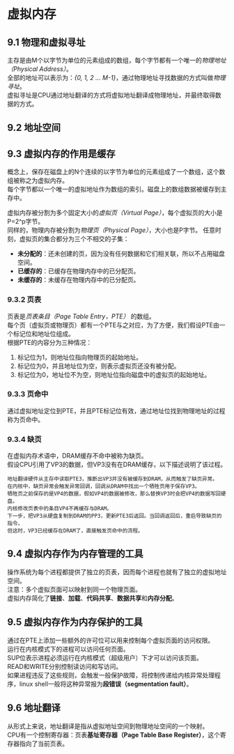 # 虚拟内存
## 9.1 物理和虚拟寻址
主存是由M个以字节为单位的元素组成的数组，每个字节都有一个唯一的*物理地址（Physical Address）*。  
全部的地址可以表示为：*{0, 1, 2 ... M-1}*，通过物理地址寻找数据的方式叫做*物理寻址*。  
虚拟寻址是CPU通过地址翻译的方式将虚拟地址翻译成物理地址，并最终取得数据的方式。
## 9.2 地址空间
## 9.3 虚拟内存的作用是缓存
概念上，保存在磁盘上的N个连续的以字节为单位的元素组成了一个数组，这个数组被称之为虚拟内存。  
每个字节都以一个唯一的虚拟地址作为数组的索引。磁盘上的数组数据被缓存到主存中。  

虚拟内存被分割为多个固定大小的*虚拟页（Virtual Page）*，每个虚拟页的大小是P=2^p字节。  
同样的，物理内存被分割为*物理页（Physical Page）*，大小也是P字节。
任意时刻，虚拟页的集合都分为三个不相交的子集：  
- **未分配的**：还未创建的页，因为没有任何数据和它们相关联，所以不占用磁盘空间。
- **已缓存的**：已缓存在物理内存中的已分配页。
- **未缓存的**：未缓存在物理内存中的已分配页。
### 9.3.2 页表
页表是*页表条目（Page Table Entry，PTE）* 的数组。  
每个页（虚拟页或物理页）都有一个PTE与之对应，为了方便，我们假设PTE由一个标记位和地址位组成。  
根据PTE的内容分为三种情况：
1. 标记位为1，则地址位指向物理页的起始地址。
2. 标记位为0，并且地址位为空，则表示虚拟页还没有被分配。
3. 标记位为0，地址位不为空，则地址位指向磁盘中的虚拟页的起始地址。
### 9.3.3 页命中
通过虚拟地址定位到PTE，并且PTE标记位有效，通过地址位找到物理地址的过程称为页命中。
### 9.3.4 缺页
在虚拟内存术语中，DRAM缓存不命中被称为缺页。  
假设CPU引用了VP3的数据，但VP3没有在DRAM缓存，以下描述说明了该过程。  

    地址翻译硬件从主存中读取PTE3，推断出VP3并没有被缓存到DRAM，从而触发了缺页异常。  
    在内核中，缺页异常会触发异常回调，回调从DRAM中找出一个牺牲页用于保存VP3。
    牺牲页之前保存的是VP4的数据，假如VP4的数据被修改，那么替换VP3时会把VP4的数据写回硬盘。
    内核修改页表中的条目VP4不再缓存与DRAM。
    下一步，把VP3从硬盘复制到DRAM的PP3，更新PTE3后返回。当回调返回后，重启导致缺页的指令，
    但这时，VP3已经缓存在DRAM了，直接触发页命中的流程。

## 9.4 虚拟内存作为内存管理的工具
操作系统为每个进程都提供了独立的页表，因而每个进程也就有了独立的虚拟地址空间。  
注意：多个虚拟页面可以映射到同一个物理页面。  
虚拟内存简化了**链接**、**加载**、**代码共享**、**数据共享**和**内存分配**。

## 9.5 虚拟内存作为内存保护的工具
通过在PTE上添加一些额外的许可位可以用来控制每个虚拟页面的访问权限。  
运行在内核模式下的进程可以访问任何页面。  
SUP位表示进程必须运行在内核模式（超级用户）下才可以访问该页面。  
READ和WRITE分别控制读访问和写访问。  
如果进程违反了这些规则，会触发一般保护故障，将控制传递给内核异常处理程序，linux shell一般将这种异常报为**段错误（segmentation fault）**。

## 9.6 地址翻译
从形式上来说，地址翻译是指从虚拟地址空间到物理地址空间的一个映射。  
CPU有一个控制寄存器：页表**基址寄存器（Page Table Base Register）**，这个寄存器指向了当前页表。  
